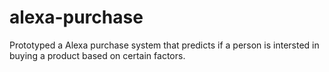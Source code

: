 # alexa-purchase
Prototyped a Alexa purchase system that predicts if a person is intersted in buying a product based on certain factors.
